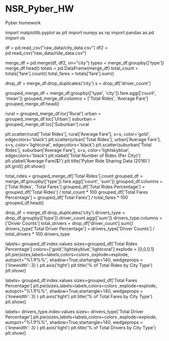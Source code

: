 # NSR_Pyber_HW
Pyber homework

import matplotlib.pyplot as plt
import numpy as np
import pandas as pd
import os

df = pd.read_csv("raw_data/city_data.csv")
df2 = pd.read_csv("raw_data/ride_data.csv")

merge_df = pd.merge(df, df2, on="city")
types = merge_df.groupby(['type'])
merge_df.head()
totals = pd.DataFrame(merge_df)
total_count = totals['fare'].count()
total_fares = totals['fare'].sum()

drop_df = merge_df.drop_duplicates('city')
s = drop_df['driver_count']

grouped_merge_df = merge_df.groupby(['type', 'city']).fare.agg(['count', 'mean'])
grouped_merge_df.columns = ['Total Rides', 'Average Fare']
grouped_merge_df.head()

rural = grouped_merge_df.loc['Rural']
urban = grouped_merge_df.loc['Urban']
suburban = grouped_merge_df.loc['Suburban']
rural

plt.scatter(rural['Total Rides'], rural['Average Fare'], s=s, color='gold', edgecolors='black')
plt.scatter(urban['Total Rides'], urban['Average Fare'], s=s, color='lightcoral', edgecolors='black')
plt.scatter(suburban['Total Rides'], suburban['Average Fare'], s=s, color='lightskyblue', edgecolors='black')
plt.xlabel('Total Number of Rides (Per City)')
plt.ylabel('Average Fare($)')
plt.title('Pyber Ride Sharing Data (2016)')
plt.grid()
plt.show()

total_rides = grouped_merge_df['Total Rides'].count
grouped_df = merge_df.groupby(['type']).fare.agg(['count', 'sum'])
grouped_df.columns = ['Total Rides', 'Total Fares']
grouped_df['Total Rides Percentage'] = grouped_df['Total Rides'] / total_count * 100
grouped_df['Total Fares Percentage'] = grouped_df['Total Fares'] / total_fares * 100
grouped_df.head()

drop_df = merge_df.drop_duplicates('city')
drivers_type = drop_df.groupby(['type']).driver_count.agg(['sum'])
drivers_type.columns = ['Driver Counts']
total_drivers = drop_df['driver_count'].sum()
drivers_type['Total Driver Percentage'] = drivers_type['Driver Counts'] / total_drivers * 100
drivers_type

labels= grouped_df.index.values
sizes=grouped_df['Total Rides Percentage']
colors=['gold','lightskyblue','lightcoral']
explode = [0,0,0.1]
plt.pie(sizes,labels=labels,colors=colors ,explode=explode, autopct="%1.1f%%", shadow=True,startangle=140, wedgeprops = {'linewidth': 3} )
plt.axis('tight')
plt.title('% of Total Rides by City Type')
plt.show()

labels= grouped_df.index.values
sizes=grouped_df['Total Fares Percentage']
plt.pie(sizes,labels=labels,colors=colors ,explode=explode, autopct="%1.1f%%", shadow=True,startangle=140, wedgeprops = {'linewidth': 3} )
plt.axis('tight')
plt.title('% of Total Fares by City Type')
plt.show()

labels= drivers_type.index.values
sizes= drivers_type['Total Driver Percentage']
plt.pie(sizes,labels=labels,colors=colors ,explode=explode, autopct="%1.1f%%", shadow=True,startangle=140, wedgeprops = {'linewidth': 3} )
plt.axis('tight')
plt.title('% of Total Drivers by City Type')
plt.show()
